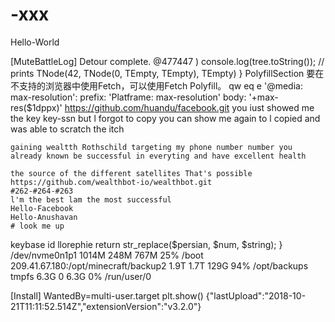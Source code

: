 # -xxx

Hello-World

[MuteBattleLog] Detour complete.
  @477447
  )
 console.log(tree.toString()); // prints TNode(42, TNode(0, TEmpty, TEmpty), TEmpty)
 }
PolyfillSection
要在不支持的浏览器中使用Fetch，可以使用Fetch Polyfill。
qw
eq
e
 '@media: max-resolution':
  	prefix: 'Platframe: max-resolution'
  	body: '+max-res($1dppx)'
    https://github.com/huandu/facebook.git
    you iust showed me the key key-ssn but l forgot to copy
    you can show me again to l copied and was able to scratch the itch
    
    gaining wealtth Rothschild targeting my phone number number you
    already known be successful in everyting and have excellent health
    
    the source of the different satellites That's possible
    https://github.com/wealthbot-io/wealthbot.git
    #262-#264-#263
    l'm the best lam the most successful
    Hello-Facebook
    Hello-Anushavan
    # look me up
keybase id llorephie
    return str_replace($persian, $num, $string);
}
/dev/nvme0n1p1                       1014M  248M  767M  25% /boot
209.41.67.180:/opt/minecraft/backup2  1.9T  1.7T  129G  94% /opt/backups
tmpfs                                 6.3G     0  6.3G   0% /run/user/0

[Install]
WantedBy=multi-user.target
plt.show()
{"lastUpload":"2018-10-21T11:11:52.514Z","extensionVersion":"v3.2.0"}





    
    
    
    
    
    
    
    
    

 
  



















